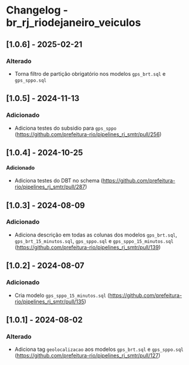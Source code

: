 # Changelog - br_rj_riodejaneiro_veiculos

## [1.0.6] - 2025-02-21

### Alterado
- Torna filtro de partição obrigatório nos modelos `gps_brt.sql` e `gps_sppo.sql`

## [1.0.5] - 2024-11-13

### Adicionado

- Adiciona testes do subsidio para `gps_sppo` (https://github.com/prefeitura-rio/pipelines_rj_smtr/pull/256)

## [1.0.4] - 2024-10-25

#### Adicionado

- Adiciona testes do DBT no schema (https://github.com/prefeitura-rio/pipelines_rj_smtr/pull/287)


## [1.0.3] - 2024-08-09

### Adicionado
- Adiciona descrição em todas as colunas dos modelos `gps_brt.sql`, `gps_brt_15_minutos.sql`, `gps_sppo.sql` e `gps_sppo_15_minutos.sql` (https://github.com/prefeitura-rio/pipelines_rj_smtr/pull/139)

## [1.0.2] - 2024-08-07

### Adicionado
- Cria modelo `gps_sppo_15_minutos.sql` (https://github.com/prefeitura-rio/pipelines_rj_smtr/pull/135)

## [1.0.1] - 2024-08-02

### Alterado
- Adiciona tag `geolocalizacao` aos modelos `gps_brt.sql` e `gps_sppo.sql` (https://github.com/prefeitura-rio/pipelines_rj_smtr/pull/127)